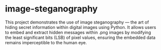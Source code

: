 # image-steganography
This project demonstrates the use of image steganography — the art of hiding secret information within digital images using Python. It allows users to embed and extract hidden messages within .png images by modifying the least significant bits (LSB) of pixel values, ensuring the embedded data remains imperceptible to the human eye.
